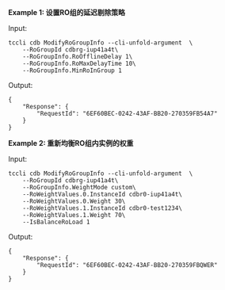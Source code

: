 **Example 1: 设置RO组的延迟剔除策略**



Input: 

```
tccli cdb ModifyRoGroupInfo --cli-unfold-argument  \
    --RoGroupId cdbrg-iup41a4t\
    --RoGroupInfo.RoOfflineDelay 1\
    --RoGroupInfo.RoMaxDelayTime 10\
    --RoGroupInfo.MinRoInGroup 1
```

Output: 
```
{
    "Response": {
        "RequestId": "6EF60BEC-0242-43AF-BB20-270359FB54A7"
    }
}
```

**Example 2: 重新均衡RO组内实例的权重**



Input: 

```
tccli cdb ModifyRoGroupInfo --cli-unfold-argument  \
    --RoGroupId cdbrg-iup41a4t\
    --RoGroupInfo.WeightMode custom\
    --RoWeightValues.0.InstanceId cdbr0-iup41a4t\
    --RoWeightValues.0.Weight 30\
    --RoWeightValues.1.InstanceId cdbr0-test1234\
    --RoWeightValues.1.Weight 70\
    --IsBalanceRoLoad 1
```

Output: 
```
{
    "Response": {
        "RequestId": "6EF60BEC-0242-43AF-BB20-270359FBQWER"
    }
}
```

